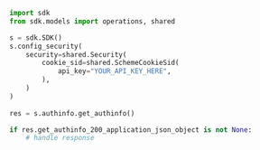 <!-- Start SDK Example Usage -->
```python
import sdk
from sdk.models import operations, shared

s = sdk.SDK()
s.config_security(
    security=shared.Security(
        cookie_sid=shared.SchemeCookieSid(
            api_key="YOUR_API_KEY_HERE",
        ),
    )
)
    
res = s.authinfo.get_authinfo()

if res.get_authinfo_200_application_json_object is not None:
    # handle response
```
<!-- End SDK Example Usage -->